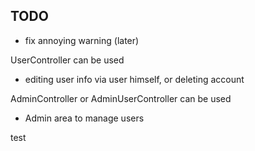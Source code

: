 ## TODO

- fix annoying warning (later)

UserController can be used

- editing user info via user himself, or deleting account

AdminController or AdminUserController can be used

- Admin area to manage users

test